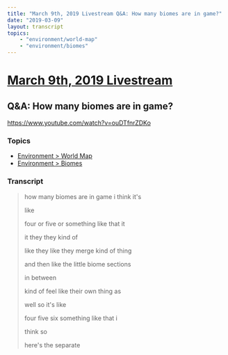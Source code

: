 ```yaml
---
title: "March 9th, 2019 Livestream Q&A: How many biomes are in game?"
date: "2019-03-09"
layout: transcript
topics:
    - "environment/world-map"
    - "environment/biomes"
---
```

# [March 9th, 2019 Livestream](../2019-03-09.md)
## Q&A: How many biomes are in game?
https://www.youtube.com/watch?v=ouDTfnrZDKo

### Topics
* [Environment > World Map](../topics/environment/world-map.md)
* [Environment > Biomes](../topics/environment/biomes.md)

### Transcript

> how many biomes are in game i think it's
>
> like
>
> four or five or something like that it
>
> it they they kind of
>
> like they like they merge kind of thing
>
> and then like the little biome sections
>
> in between
>
> kind of feel like their own thing as
>
> well so it's like
>
> four five six something like that i
>
> think so
>
> here's the separate
>
